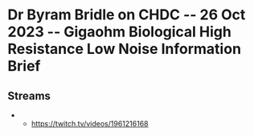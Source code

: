 # Dr Byram Bridle on CHDC -- 26 Oct 2023 -- Gigaohm Biological High Resistance Low Noise Information Brief

## Streams
- - https://twitch.tv/videos/1961216168

